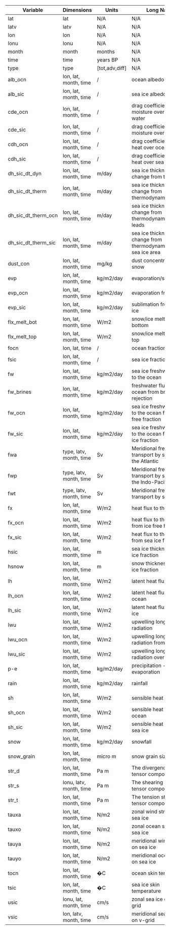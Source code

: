 | Variable | Dimensions | Units | Long Name |
|-----------|------------------------------|--------|------------|
| lat | lat | N/A | N/A |
| latv | latv | N/A | N/A |
| lon | lon | N/A | N/A |
| lonu | lonu | N/A | N/A |
| month | month | months | N/A |
| time | time | years BP | N/A |
| type | type | [tot,adv,diff] | N/A |
| alb_ocn | lon, lat, month, time | / | ocean albedo |
| alb_sic | lon, lat, month, time | / | sea ice albedo |
| cde_ocn | lon, lat, month, time | / | drag coefficient for moisture over ocean water |
| cde_sic | lon, lat, month, time | / | drag coefficient for moisture over sea ice |
| cdh_ocn | lon, lat, month, time | / | drag coefficient for heat over ocean water |
| cdh_sic | lon, lat, month, time | / | drag coefficient for heat over sea ice |
| dh_sic_dt_dyn | lon, lat, month, time | m/day | sea ice thickness change from transport |
| dh_sic_dt_therm | lon, lat, month, time | m/day | sea ice thickness change from thermodynamics |
| dh_sic_dt_therm_ocn | lon, lat, month, time | m/day | sea ice thickness change from thermodynamics in leads |
| dh_sic_dt_therm_sic | lon, lat, month, time | m/day | sea ice thickness change from thermodynamics over sea ice area |
| dust_con | lon, lat, month, time | mg/kg | dust concentration in snow |
| evp | lon, lat, month, time | kg/m2/day | evaporation/sublimation |
| evp_ocn | lon, lat, month, time | kg/m2/day | evaporation from ocean |
| evp_sic | lon, lat, month, time | kg/m2/day | sublimation from sea ice |
| flx_melt_bot | lon, lat, month, time | W/m2 | snow/ice melt flux from bottom |
| flx_melt_top | lon, lat, month, time | W/m2 | snow/ice melt flux from top |
| focn | lon, lat, time | / | ocean fraction |
| fsic | lon, lat, month, time | / | sea ice fraction |
| fw | lon, lat, month, time | kg/m2/day | sea ice freshwater flux to the ocean |
| fw_brines | lon, lat, month, time | kg/m2/day | freshwater flux to the ocean from brine rejection |
| fw_ocn | lon, lat, month, time | kg/m2/day | sea ice freshwater flux to the ocean from ice free fraction |
| fw_sic | lon, lat, month, time | kg/m2/day | sea ice freshwater flux to the ocean from sea ice fraction |
| fwa | type, latv, month, time | Sv | Meridional freshwater transport by sea ice in the Atlantic |
| fwp | type, latv, month, time | Sv | Meridional freshwater transport by sea ice in the Indo-Pacific |
| fwt | type, latv, month, time | Sv | Meridional freshwater transport by sea ice |
| fx | lon, lat, month, time | W/m2 | heat flux to the ocean |
| fx_ocn | lon, lat, month, time | W/m2 | heat flux to the ocean from ice free fraction |
| fx_sic | lon, lat, month, time | W/m2 | heat flux to the ocean from sea ice fraction |
| hsic | lon, lat, month, time | m | sea ice thickness of sea ice fraction |
| hsnow | lon, lat, month, time | m | snow thickness of sea ice fraction |
| lh | lon, lat, month, time | W/m2 | latent heat flux |
| lh_ocn | lon, lat, month, time | W/m2 | latent heat flux from ocean |
| lh_sic | lon, lat, month, time | W/m2 | latent heat flux over sea ice |
| lwu | lon, lat, month, time | W/m2 | upwelling longwave radiation |
| lwu_ocn | lon, lat, month, time | W/m2 | upwelling longwave radiation from ocean |
| lwu_sic | lon, lat, month, time | W/m2 | upwelling longwave radiation over sea ice |
| p-e | lon, lat, month, time | kg/m2/day | precipitation - evaporation |
| rain | lon, lat, month, time | kg/m2/day | rainfall |
| sh | lon, lat, month, time | W/m2 | sensible heat flux |
| sh_ocn | lon, lat, month, time | W/m2 | sensible heat flux from ocean |
| sh_sic | lon, lat, month, time | W/m2 | sensible heat flux over sea ice |
| snow | lon, lat, month, time | kg/m2/day | snowfall |
| snow_grain | lon, lat, month, time | micro m | snow grain size |
| str_d | lon, lat, month, time | Pa m | The divergence stress tensor component |
| str_s | lonu, latv, month, time | Pa m | The shearing stress tensor component |
| str_t | lon, lat, month, time | Pa m | The tension stress tensor component |
| tauxa | lon, lat, month, time | N/m2 | zonal wind stress on sea ice |
| tauxo | lon, lat, month, time | N/m2 | zonal ocean stress on sea ice |
| tauya | lon, lat, month, time | N/m2 | meridional wind stress on sea ice |
| tauyo | lon, lat, month, time | N/m2 | meridional ocean stress on sea ice |
| tocn | lon, lat, month, time | �C | ocean skin temperature |
| tsic | lon, lat, month, time | �C | sea ice skin temperature |
| usic | lonu, lat, month, time | cm/s | zonal sea ice drift on u-grid |
| vsic | lon, latv, month, time | cm/s | meridional sea ice drift on v-grid |

